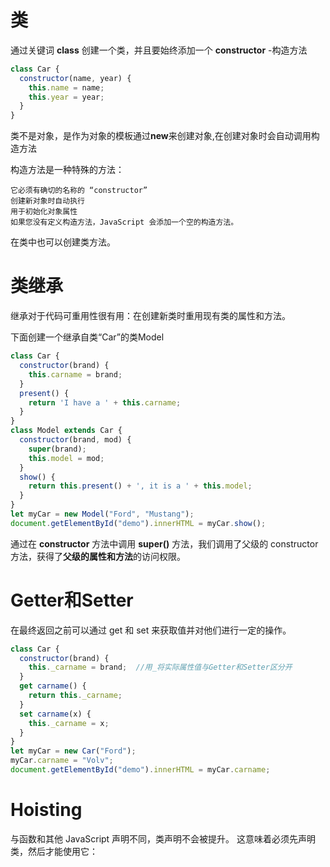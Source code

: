 # 类
通过关键词 **class** 创建一个类，并且要始终添加一个 **constructor** -构造方法
```javascript
class Car {
  constructor(name, year) {
    this.name = name;
    this.year = year;
  }
}
```
类不是对象，是作为对象的模板通过**new**来创建对象,在创建对象时会自动调用构造方法

构造方法是一种特殊的方法：

    它必须有确切的名称的 “constructor”
    创建新对象时自动执行
    用于初始化对象属性
    如果您没有定义构造方法，JavaScript 会添加一个空的构造方法。
在类中也可以创建类方法。
# 类继承
继承对于代码可重用性很有用：在创建新类时重用现有类的属性和方法。

下面创建一个继承自类“Car”的类Model

```js
class Car {
  constructor(brand) {
    this.carname = brand;
  }
  present() {
    return 'I have a ' + this.carname;
  }
}
class Model extends Car {
  constructor(brand, mod) {
    super(brand);
    this.model = mod;
  }
  show() {
    return this.present() + ', it is a ' + this.model;
  }
}
let myCar = new Model("Ford", "Mustang");
document.getElementById("demo").innerHTML = myCar.show();
```
通过在 **constructor** 方法中调用 **super()** 方法，我们调用了父级的 constructor 方法，获得了**父级的属性和方法**的访问权限。

# Getter和Setter
在最终返回之前可以通过 get 和 set 来获取值并对他们进行一定的操作。
```js
class Car {
  constructor(brand) {
    this._carname = brand;  //用_将实际属性值与Getter和Setter区分开
  }
  get carname() {
    return this._carname;
  }
  set carname(x) {
    this._carname = x;
  }
}
let myCar = new Car("Ford");
myCar.carname = "Volv";
document.getElementById("demo").innerHTML = myCar.carname;
```
# Hoisting
与函数和其他 JavaScript 声明不同，类声明不会被提升。
这意味着必须先声明类，然后才能使用它：